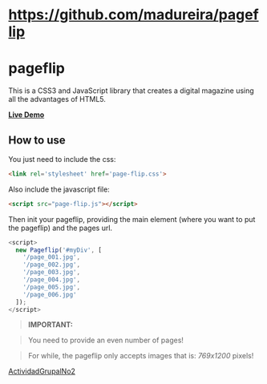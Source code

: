 # https://github.com/madureira/pageflip
# pageflip
This is a CSS3 and JavaScript library that creates a digital magazine using all the advantages of HTML5.

**[Live Demo](https://madureira.github.io/pageflip/)**

## How to use
You just need to include the css:
```html
<link rel='stylesheet' href='page-flip.css'>
```
Also include the javascript file:
```html
<script src="page-flip.js"></script>
```

Then init your pageflip, providing the main element (where you want to put the pageflip) and the pages url.

```js
<script>
  new Pageflip('#myDiv', [
    '/page_001.jpg',
    '/page_002.jpg',
    '/page_003.jpg',
    '/page_004.jpg',
    '/page_005.jpg',
    '/page_006.jpg'
  ]);
</script>
```

> **IMPORTANT:**

> You need to provide an even number of pages!

> For while, the pageflip only accepts images that is: *769x1200* pixels!

[ActividadGrupalNo2](https://dwn84.github.io/ActividadGrupalNo2/)
